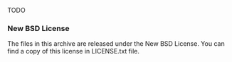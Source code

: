 TODO

### New BSD License

The files in this archive are released under the New BSD License.
You can find a copy of this license in LICENSE.txt file.
